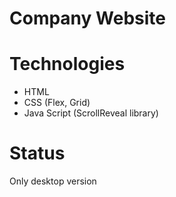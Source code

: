 # Company Website

# Technologies
* HTML
* CSS (Flex, Grid)
* Java Script (ScrollReveal library)

# Status
Only desktop version
